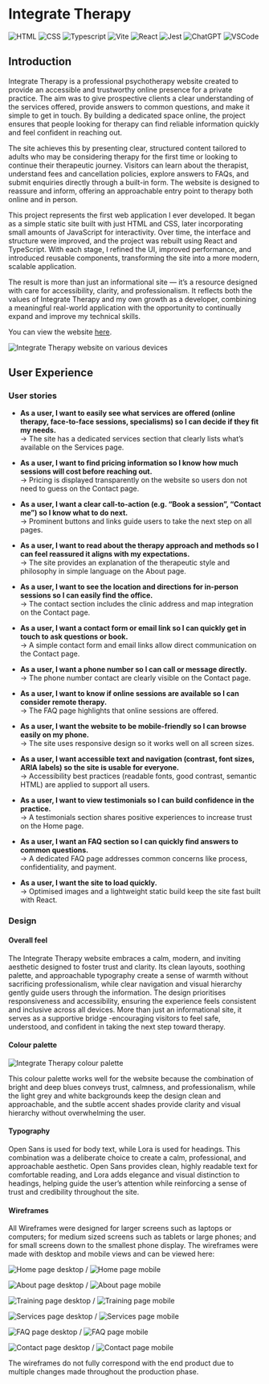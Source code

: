 # Integrate Therapy

![HTML](./tech/html.png) ![CSS](./tech/css.png) ![Typescript](./tech/typescript.png) ![Vite](./tech/vite.png) ![React](./tech/react.png) ![Jest](./tech/jest.png) ![ChatGPT](./tech/chatgpt.png) ![VSCode](./tech/vscode.png)

## Introduction

Integrate Therapy is a professional psychotherapy website created to provide an accessible and trustworthy online presence for a private practice. The aim was to give prospective clients a clear understanding of the services offered, provide answers to common questions, and make it simple to get in touch. By building a dedicated space online, the project ensures that people looking for therapy can find reliable information quickly and feel confident in reaching out.

The site achieves this by presenting clear, structured content tailored to adults who may be considering therapy for the first time or looking to continue their therapeutic journey. Visitors can learn about the therapist, understand fees and cancellation policies, explore answers to FAQs, and submit enquiries directly through a built-in form. The website is designed to reassure and inform, offering an approachable entry point to therapy both online and in person.

This project represents the first web application I ever developed. It began as a simple static site built with just HTML and CSS, later incorporating small amounts of JavaScript for interactivity. Over time, the interface and structure were improved, and the project was rebuilt using React and TypeScript. With each stage, I refined the UI, improved performance, and introduced reusable components, transforming the site into a more modern, scalable application.

The result is more than just an informational site — it’s a resource designed with care for accessibility, clarity, and professionalism. It reflects both the values of Integrate Therapy and my own growth as a developer, combining a meaningful real-world application with the opportunity to continually expand and improve my technical skills.

You can view the website [here](https://sasantazayoni.github.io/integrate-therapy/).

![Integrate Therapy website on various devices](documentation/amiresponsive.png)

## User Experience

### User stories

- **As a user, I want to easily see what services are offered (online therapy, face-to-face sessions, specialisms) so I can decide if they fit my needs.**  
  → The site has a dedicated services section that clearly lists what’s available on the Services page.

- **As a user, I want to find pricing information so I know how much sessions will cost before reaching out.**  
  → Pricing is displayed transparently on the website so users don not need to guess on the Contact page.

- **As a user, I want a clear call-to-action (e.g. “Book a session”, “Contact me”) so I know what to do next.**  
  → Prominent buttons and links guide users to take the next step on all pages.

- **As a user, I want to read about the therapy approach and methods so I can feel reassured it aligns with my expectations.**  
  → The site provides an explanation of the therapeutic style and philosophy in simple language on the About page.

- **As a user, I want to see the location and directions for in-person sessions so I can easily find the office.**  
  → The contact section includes the clinic address and map integration on the Contact page.

- **As a user, I want a contact form or email link so I can quickly get in touch to ask questions or book.**  
  → A simple contact form and email links allow direct communication on the Contact page.

- **As a user, I want a phone number so I can call or message directly.**  
  → The phone number contact are clearly visible on the Contact page.

- **As a user, I want to know if online sessions are available so I can consider remote therapy.**  
  → The FAQ page highlights that online sessions are offered.

- **As a user, I want the website to be mobile-friendly so I can browse easily on my phone.**  
  → The site uses responsive design so it works well on all screen sizes.

- **As a user, I want accessible text and navigation (contrast, font sizes, ARIA labels) so the site is usable for everyone.**  
  → Accessibility best practices (readable fonts, good contrast, semantic HTML) are applied to support all users.

- **As a user, I want to view testimonials so I can build confidence in the practice.**  
  → A testimonials section shares positive experiences to increase trust on the Home page.

- **As a user, I want an FAQ section so I can quickly find answers to common questions.**  
  → A dedicated FAQ page addresses common concerns like process, confidentiality, and payment.

- **As a user, I want the site to load quickly.**  
  → Optimised images and a lightweight static build keep the site fast built with React.

### Design

#### Overall feel

The Integrate Therapy website embraces a calm, modern, and inviting aesthetic designed to foster trust and clarity. Its clean layouts, soothing palette, and approachable typography create a sense of warmth without sacrificing professionalism, while clear navigation and visual hierarchy gently guide users through the information. The design prioritises responsiveness and accessibility, ensuring the experience feels consistent and inclusive across all devices. More than just an informational site, it serves as a supportive bridge -encouraging visitors to feel safe, understood, and confident in taking the next step toward therapy.

#### Colour palette

![Integrate Therapy colour palette](documentation/colourpalette.png)

This colour palette works well for the website because the combination of bright and deep blues conveys trust, calmness, and professionalism, while the light grey and white backgrounds keep the design clean and approachable, and the subtle accent shades provide clarity and visual hierarchy without overwhelming the user.

#### Typography

Open Sans is used for body text, while Lora is used for headings. This combination was a deliberate choice to create a calm, professional, and approachable aesthetic. Open Sans provides clean, highly readable text for comfortable reading, and Lora adds elegance and visual distinction to headings, helping guide the user’s attention while reinforcing a sense of trust and credibility throughout the site.

#### Wireframes

All Wireframes were designed for larger screens such as laptops or computers; for medium sized screens such as tablets or large phones; and for small screens down to the smallest phone display. The wireframes were made with desktop and mobile views and can be viewed here:

![Home page desktop](documentation/homedesktop.jpg) / ![Home page mobile](documentation/homemobile.jpg) <br>

![About page desktop](documentation/aboutdesktop.jpg) / ![About page mobile](documentation/aboutmobile.jpg) <br>
 
![Training page desktop](documentation/trainingdesktop.jpg) / ![Training page mobile](documentation/trainingmobile.jpg) <br>

![Services page desktop](documentation/servicesdesktop.jpg) / ![Services page mobile](documentation/servicesmobile.jpg) <br>

![FAQ page desktop](documentation/faqdesktop.jpg) / ![FAQ page mobile](documentation/faqmobile.jpg) <br>

![Contact page desktop](documentation/contactdesktop.jpg) / ![Contact page mobile](documentation/contactmobile.jpg) <br>

The wireframes do not fully correspond with the end product due to multiple changes made throughout the production phase.
